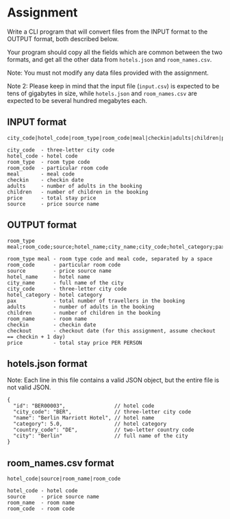 # Assignment

Write a CLI program that will convert files from the INPUT format to the OUTPUT format, both
described below.

Your program should copy all the fields which are common between the two formats, and get all
the other data from `hotels.json` and `room_names.csv`.

Note: You must not modify any data files provided with the assignment.

Note 2: Please keep in mind that the input file (`input.csv`) is expected to be tens of gigabytes
in size, while `hotels.json` and `room_names.csv` are expected to be several hundred megabytes each.

## INPUT format

```
city_code|hotel_code|room_type|room_code|meal|checkin|adults|children|price|source
```

```
city_code  - three-letter city code
hotel_code - hotel code
room_type  - room type code
room_code  - particular room code
meal       - meal code
checkin    - checkin date
adults     - number of adults in the booking
children   - number of children in the booking
price      - total stay price
source     - price source name
```

## OUTPUT format

```
room_type meal;room_code;source;hotel_name;city_name;city_code;hotel_category;pax;adults;children;room_name;checkin;checkout;price
```

```
room_type meal - room type code and meal code, separated by a space
room_code      - particular room code
source         - price source name
hotel_name     - hotel name
city_name      - full name of the city
city_code      - three-letter city code
hotel_category - hotel category
pax            - total number of travellers in the booking
adults         - number of adults in the booking
children       - number of children in the booking
room_name      - room name
checkin        - checkin date
checkout       - checkout date (for this assignment, assume checkout == checkin + 1 day)
price          - total stay price PER PERSON
```

## hotels.json format

Note: Each line in this file contains a valid JSON object, but the entire file is not valid JSON.

```
{
  "id": "BER00003",                // hotel code
  "city_code": "BER",              // three-letter city code
  "name": "Berlin Marriott Hotel", // hotel name
  "category": 5.0,                 // hotel category
  "country_code": "DE",            // two-letter country code
  "city": "Berlin"                 // full name of the city
}
```

## room_names.csv format

```
hotel_code|source|room_name|room_code
```

```
hotel_code - hotel code
source     - price source name
room_name  - room name
room_code  - room code
```

